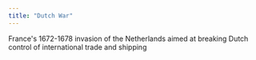 ```yaml
---
title: "Dutch War"
---
```

France's 1672-1678 invasion of the Netherlands aimed at breaking Dutch control of international trade and shipping

